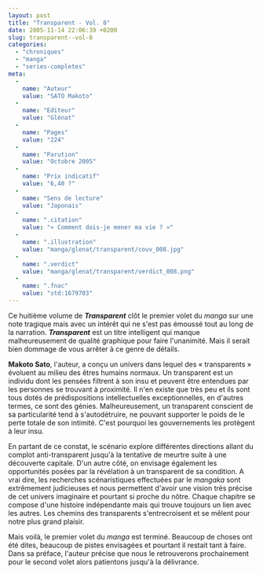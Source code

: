 ```yaml
---
layout: post
title: "Transparent - Vol. 8"
date: 2005-11-14 22:06:39 +0200
slug: transparent--vol-8
categories:
  - "chroniques"
  - "manga"
  - "series-completes"
meta:
  -
    name: "Auteur"
    value: "SATO Makoto"
  -
    name: "Editeur"
    value: "Glénat"
  -
    name: "Pages"
    value: "224"
  -
    name: "Parution"
    value: "Octobre 2005"
  -
    name: "Prix indicatif"
    value: "6,40 ?"
  -
    name: "Sens de lecture"
    value: "Japonais"
  -
    name: ".citation"
    value: "« Comment dois-je mener ma vie ? »"
  -
    name: ".illustration"
    value: "manga/glenat/transparent/couv_008.jpg"
  -
    name: ".verdict"
    value: "manga/glenat/transparent/verdict_008.png"
  -
    name: ".fnac"
    value: "std:1679703"
---
```


Ce huitième volume de **_Transparent_** clôt le premier volet du _manga_ sur une note tragique mais avec un intérêt qui ne s'est pas émoussé tout au long de la narration. **_Transparent_** est un titre intelligent qui manque malheureusement de qualité graphique pour faire l'unanimité. Mais il serait bien dommage de vous arrêter à ce genre de détails.

**Makoto Sato**, l'auteur, a conçu un univers dans lequel des « transparents » évoluent au milieu des êtres humains normaux. Un transparent est un individu dont les pensées filtrent à son insu et peuvent être entendues par les personnes se trouvant à proximité. Il n'en existe que très peu et ils sont tous dotés de prédispositions intellectuelles exceptionnelles, en d'autres termes, ce sont des génies. Malheureusement, un transparent conscient de sa particularité tend à s'autodétruire, ne pouvant supporter le poids de le perte totale de son intimité. C'est pourquoi les gouvernements les protègent à leur insu.

En partant de ce constat, le scénario explore différentes directions allant du complot anti-transparent jusqu'à la tentative de meurtre suite à une découverte capitale. D'un autre côté, on envisage également les opportunités posées par la révélation à un transparent de sa condition. A vrai dire, les recherches scénaristiques effectuées par le _mangaka_ sont extrêmement judicieuses et nous permettent d'avoir une vision très précise de cet univers imaginaire et pourtant si proche du nôtre. Chaque chapitre se compose d'une histoire indépendante mais qui trouve toujours un lien avec les autres. Les chemins des transparents s'entrecroisent et se mêlent pour notre plus grand plaisir.

Mais voilà, le premier volet du _manga_ est terminé. Beaucoup de choses ont été dites, beaucoup de pistes envisagées et pourtant il restait tant à faire. Dans sa préface, l'auteur précise que nous le retrouverons prochainement pour le second volet alors patientons jusqu'à la délivrance.